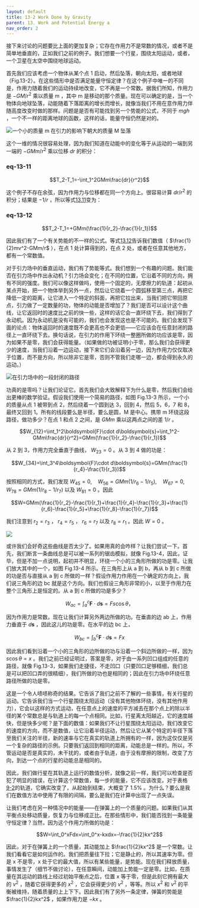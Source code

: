 ```yaml
---
layout: default
title: 13-2 Work Done by Gravity
parent: 13. Work and Potential Energy a
nav_order: 2
---
```

接下来讨论的问题要比上面的更加复杂；它存在作用力不是常数的情况，或者不是简单地垂直的，正如我们之前的例子。我们想要一个行星，围绕太阳运动，或者，一个卫星在太空中围绕地球运动。

首先我们应该考虑一个物体从某个点 1 启动，然后坠落，朝向太阳，或者地球（Fig.13-2）。在这些情形中是否满足能量守恒定律？在这个例子中唯一的不同是，作用力随着我们的运动持续地改变，它不再是一个常数。据我们所知，作用力是 $-GM/r^2$ 乘以质量 m ，其中 m 是移动的那个质量。现在可以确定的是，当一个物体向地球坠落，动能随着下落距离的增长而增长，就像当我们不用在意作用力伴随高度改变时做的那样。问题是是否有可能找到另一个势能的公式，不同于 $mgh$ ，一个不一样的距离地球的函数，这样的话，能量守恒仍然是对的。

![一个小的质量 m 在引力的影响下朝大的质量 M 坠落]({{"/assets/volume-1/fig-13-2.png"|relative_url}})

这个一维的情况很容易处理，因为我们知道在动能中的变化等于从运动的一端到另一端的 $-GMm/r^2$ 乘以位移 $dr$ 的积分：

### eq-13-11

$$T_2-T_1=-\int_1^2GMm\frac{dr}{r^2}$$

这个例子不存在余弦，因为作用力与位移都在同一个方向上。很容易计算 $dr/r^2$ 的积分；结果是 $-1/r$ ，所以等式[13.11]({{"/volume-1/13-work-and-potential-energy-A/13-2-work-done-by-gravity.html#eq-13-11"|relative_url}})变为：

### eq-13-12

$$T_2-T_1=+GMm(\frac{1}{r_2}-\frac{1}{r_1})$$

因此我们有了一个有关势能的不一样的公式。等式[13.12]({{"/volume-1/13-work-and-potential-energy-A/13-2-work-done-by-gravity.html#eq-13-12"|relative_url}})告诉我们数值（ $\frac{1}{2}mv^2-GMm/r$ ），在点 1 处计算得到的，在点 2 处，或者在任意其他地方，都有一个常数值。

对于引力场中的垂直运动，我们有了势能等式。我们想到一个有趣的问题。我们能否在引力场中作出永动机？引力场会变化；在不同的位置，它沿着不同的方向，拥有不同的强度。我们可以像这样做吗，使用一个固定的，无摩擦力的轨道：起初从某点开始，把一个物体举到另外一点，然后让它绕着一个圆弧移至第三点，再把它降低一定的距离，让它进入一个特定的斜面，再把它拉出来，当我们把它带回原点，引力做了一定数量的功，物体的动能是否增加了？我们是否可以设计这个曲线，让它返回时的速度比之前的快一些，这样的话它会一直环绕下去，我们得到了永动机。因为永动机是没有可能的，我们也会发现这也是不可能的。我们会发现下面的论点：物体返回时的速度既不会更高也不会更低——它应该会在任意封闭的路径上一直环绕下去。换句话说，在引力的作用下环绕一整圈所做的功应该是零，因为如果不是零，我们会获得能量。（如果做的功被证明小于零，那么我们会获得更少的速度，当我们沿着一边运动，接下来它们会沿着另一边，因为作用力仅仅取决于位置，而不是方向，所以除非它是零，否则不管我们走哪一边，都会得到永久的运动。）

![在引力场中的一段封闭的路径]({{"/assets/volume-1/fig-13-3.png"|relative_url}})

功真的是零吗？让我们论证它。首先我们会大致解释下为什么是零，然后我们会给出更棒的数学验证。假设我们使用一个简易的路径，如图 Fig.13-3 所示，一个小的质量从点 1 被带到点 2，然后绕着一个圆到达 3，回到 4，然后 5，6，7 和 8，最终又回到 1。所有的线段要么是半径，要么是圆，M 是中心。携带 m 环绕这段路径，做功多少？在点 1 和点 2 之间，是 $GMm$ 乘以这两点之间的差 $1/r$ 。

$$W_{12}=\int_1^2\boldsymbol{F}\cdot d\boldsymbol{s}=\int_1^2-GMm\frac{dr}{r^2}=GMm(\frac{1}{r_2}-\frac{1}{r_1})$$

从 2 到 3，作用力完全垂直于曲线， $W_{23}=0$ 。从 3 到 4 做的功是：

$$W_{34}=\int_3^4\boldsymbol{F}\cdot d\boldsymbol{s}=GMm(\frac{1}{r_4}-\frac{1}{r_3})$$

按照相同的方式，我们发现 $W_{45}=0,\quad W_{56}=GMm(1/r_6-1/r_5),\quad W_{67}=0,\quad W_{78}=GMm(1/r_8-1/r_7)$ 以及 $W_{81}=0$ 。因此

$$W=GMm(\frac{1}{r_2}-\frac{1}{r_1}+\frac{1}{r_4}-\frac{1}{r_3}+\frac{1}{r_6}-\frac{1}{r_5}+\frac{1}{r_8}-\frac{1}{r_7})$$

我们注意到 $r_2=r_3$ ， $r_4=r_5$ ， $r_6=r_7$ 以及 $r_8=r_1$ 。因此 $W=0$ 。

![]({{"/assets/volume-1/fig-13-4.png"|relative_url}})

或许我们会好奇这些曲线是否太少了。如果用真的会咋样？让我们尝试一下。首先，我们断言一条曲线总是可以被一系列的锯齿模拟，就像 Fig.13-4，因此，证毕，但是不加一点说明，起初并不明显，环绕一个小的三角形所做的功是零。让我们放大其中的一个，如图 Fig.13-4 所示。在三角形上从 a 到 b，再从 b 到 c 所做的功是否与直接从 a 到 c 所做的一样？假设作用力作用在一个确定的方向上，我们说三角形的边 bc 就是这个方向。我们也假设三角形非常的小，以至于作用力在整个三角形上是恒定的。从 a 到 c 所做的功是多少？

$$W_{ac}=\int_a^c\boldsymbol{F}\cdot d\boldsymbol{s}=Fs\cos{\theta}，$$

因为作用力是常数。现在让我们计算另外两边所做的功。在垂直的边 ab 上，作用力垂直于 $d\boldsymbol{s}$ ，因此这儿的功是零。在水平的边 bc 上，

$$W_{bc}=\int_b^c\boldsymbol{F}\cdot d\boldsymbol{s}=Fx$$

因此我们看到沿着一个小的三角形的边所做的功与沿着一个斜边所做的一样，因为 $s\cos{\theta}=x$ 。我们之前已经证明过，答案是零，对于由一系列凹口组成的任意的路径，就像 Fig.13-3，如果我们走捷径，不走凹口（只要凹口足够精细，我们总是可以把凹口弄的很精细），我们所做的功也是相同的；因此在引力场中环绕任意路径所做的功是零。

这是一个令人啧啧称奇的结果。它告诉了我们之前不了解的一些事情，有关行星的运动。它告诉我们当一个行星围绕太阳运动（没有其他物体环绕，没有其他作用力），它会以这样的方式运动，在任意点上的速度的平方减去在那个点上的除以半径的某个常数总是与轨道上的每一个点相同。比如，行星离太阳越近，它的速度越快，但是快多少呢？是下面的数值：如果我们不让行星围绕太阳运动，我们改变它的速度的方向，而不是数值，让它沿着半径运动，然后让它从某个特定的半径下落至我们关注的半径，新的速率与它在真实的轨道上所拥有的一样，因为这仅仅是另一个复杂的路径的示例。只要我们返回到相同的距离，动能总是一样的。所以，不管运动是否是真实的，未干扰的，或者由于轨道，由于没有摩擦的限制，改变了方向，到达一个点的行星的动能总是相同的。

因此，我们做行星在其轨道上运行的数值分析，就像之前一样，我们可以检查是否犯了明显的错误，在计算这个常数值，每一步的能量，它不应该改变。对于表格[9-2]({{"/volume-1/9-newton's-laws-of-dynamics/9-7-planetary-motions.html#table-9-2"|relative_url}})的轨道，它确实改变了，从起始到结束，大概变了 1.5% 。为什么？要么是我们在数值方法中使用了有限的间隔，要么是我们在计算中出现了一点失误。

让我们考虑在另一种情况中的能量——在弹簧上的一个质量的问题。如果我们从其平衡点处移动质量，恢复力与位移成正比。在那些情形中，我们能否找到一条能量守恒定律？当然，因为这个作用力所做的功是：

$$W=\int_0^xFdx=\int_0^x-kxdx=-\frac{1}{2}kx^2$$

因此，对于在弹簧上的一个质量，其动能加上 $\frac{1}{2}kx^2$ 是一个常数。让我们看看它是如何运作的。我们把质量往下拉；它是静止的，所以其速率为零。但是 x 不是零，x 处于它的最大值，所以有某些能量，是势能。现在我们释放质量，事情发生了（细节不做讨论），在任意瞬间，动能加上势能一定是零。比如，在质量在其运动的路线上经过初始平衡点之后，位置 x 等于零，但是此刻它拥有最大的 $v^2$ ，随着它获得更多的 $x^2$ ，它会获得更少的 $v^2$ ，等等。所以 $x^2$ 和 $v^2$ 的平衡被维持，随着质量的上上下下。因此我们有了另外一条定律，弹簧的势能是 $\frac{1}{2}kx^2$ ，如果作用力是 $-kx$ 。
